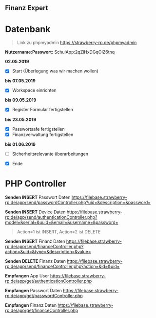 ## Finanz Expert

# Datenbank

> Link zu phpmyadmin https://strawberry-rp.de/phpmyadmin

**Nutzername:Passwort:** SchulApp:2qZlHxDGqOIZ6tnq



**02.05.2019** 
- [x] Start (Überlegung was wir machen wollen)

**bis 07.05.2019** 
- [x] Workspace einrichten

**bis 09.05.2019**
- [x] Register Formular fertigstellen

**bis 23.05.2019**
- [x] Passwortsafe fertigstellen
- [x] Finanzverwaltung fertigstellen

**bis 01.06.2019**
- [ ] Sicherheitsrelevante überarbeitungen
- [x] Ende



# PHP Controller

**Senden INSERT** Passwort Daten https://filebase.strawberry-rp.de/app/send/passwordController.php?uid=&description=&password=


**Senden INSERT** Device Daten https://filebase.strawberry-rp.de/app/send/authenticationController.php?model=&serial=&uuid=&email=&username=&password=


> Action=1 ist INSERT, Action=2 ist DELETE


**Senden INSERT** Finanz Daten https://filebase.strawberry-rp.de/app/send/financeController.php?action=&uid=&type=&description=&value=

**Senden DELETE** Finanz Daten https://filebase.strawberry-rp.de/app/send/financeController.php?action=&id=&uid=


**Empfangen** App User https://filebase.strawberry-rp.de/app/get/authenticationController.php


**Empfangen** Passwort Daten https://filebase.strawberry-rp.de/app/get/passwordController.php


**Empfangen** Finanz Daten https://filebase.strawberry-rp.de/app/get/financeController.php
